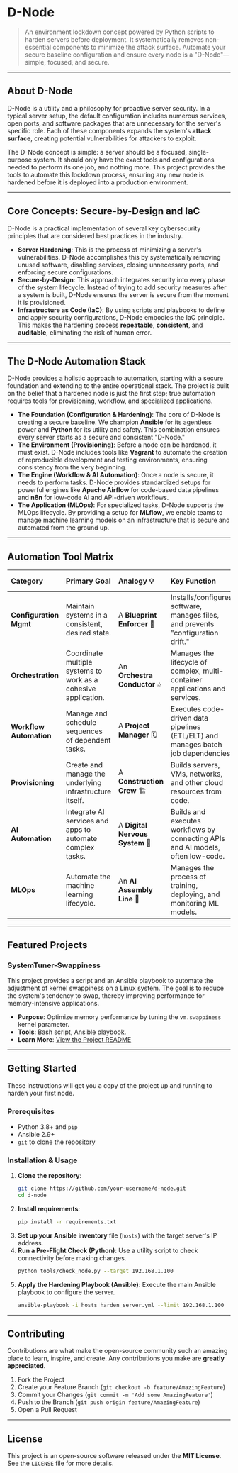 # D-Node

> An environment lockdown concept powered by Python scripts to harden servers before deployment. It systematically removes non-essential components to minimize the attack surface. Automate your secure baseline configuration and ensure every node is a "D-Node"—simple, focused, and secure.

-----

## About D-Node

D-Node is a utility and a philosophy for proactive server security. In a typical server setup, the default configuration includes numerous services, open ports, and software packages that are unnecessary for the server's specific role. Each of these components expands the system's **attack surface**, creating potential vulnerabilities for attackers to exploit.

The D-Node concept is simple: a server should be a focused, single-purpose system. It should only have the exact tools and configurations needed to perform its one job, and nothing more. This project provides the tools to automate this lockdown process, ensuring any new node is hardened before it is deployed into a production environment.

-----

## Core Concepts: Secure-by-Design and IaC

D-Node is a practical implementation of several key cybersecurity principles that are considered best practices in the industry.

  * **Server Hardening**: This is the process of minimizing a server's vulnerabilities. D-Node accomplishes this by systematically removing unused software, disabling services, closing unnecessary ports, and enforcing secure configurations.
  * **Secure-by-Design**: This approach integrates security into every phase of the system lifecycle. Instead of trying to add security measures after a system is built, D-Node ensures the server is secure from the moment it is provisioned.
  * **Infrastructure as Code (IaC)**: By using scripts and playbooks to define and apply security configurations, D-Node embodies the IaC principle. This makes the hardening process **repeatable**, **consistent**, and **auditable**, eliminating the risk of human error.

-----

## The D-Node Automation Stack

D-Node provides a holistic approach to automation, starting with a secure foundation and extending to the entire operational stack. The project is built on the belief that a hardened node is just the first step; true automation requires tools for provisioning, workflow, and specialized applications.

  * **The Foundation (Configuration & Hardening)**: The core of D-Node is creating a secure baseline. We champion **Ansible** for its agentless power and **Python** for its utility and safety. This combination ensures every server starts as a secure and consistent "D-Node."
  * **The Environment (Provisioning)**: Before a node can be hardened, it must exist. D-Node includes tools like **Vagrant** to automate the creation of reproducible development and testing environments, ensuring consistency from the very beginning.
  * **The Engine (Workflow & AI Automation)**: Once a node is secure, it needs to perform tasks. D-Node provides standardized setups for powerful engines like **Apache Airflow** for code-based data pipelines and **n8n** for low-code AI and API-driven workflows.
  * **The Application (MLOps)**: For specialized tasks, D-Node supports the MLOps lifecycle. By providing a setup for **MLflow**, we enable teams to manage machine learning models on an infrastructure that is secure and automated from the ground up.

-----

## Automation Tool Matrix

| Category | Primary Goal | Analogy 💡 | Key Function | Primary Tool | Alternative Tools |
| :--- | :--- | :--- | :--- | :--- | :--- |
| **Configuration Mgmt** | Maintain systems in a consistent, desired state. | A **Blueprint Enforcer** 📜 | Installs/configures software, manages files, and prevents "configuration drift." | **Ansible** | SaltStack, CFEngine, Puppet, Chef |
| **Orchestration** | Coordinate multiple systems to work as a cohesive application. | An **Orchestra Conductor** 🎶 | Manages the lifecycle of complex, multi-container applications and services. | **Ansible** | Docker Swarm, Kubernetes, Apache Mesos |
| **Workflow Automation** | Manage and schedule sequences of dependent tasks. | A **Project Manager** 🗓️ | Executes code-driven data pipelines (ETL/ELT) and manages batch job dependencies. | **Apache Airflow** | Luigi, Prefect |
| **Provisioning** | Create and manage the underlying infrastructure itself. | A **Construction Crew** 🏗️ | Builds servers, VMs, networks, and other cloud resources from code. | **Vagrant** | Terraform, AWS CloudFormation |
| **AI Automation** | Integrate AI services and apps to automate complex tasks. | A **Digital Nervous System** 🧠 | Builds and executes workflows by connecting APIs and AI models, often low-code. | **n8n** | - |
| **MLOps** | Automate the machine learning lifecycle. | An **AI Assembly Line** 🤖 | Manages the process of training, deploying, and monitoring ML models. | **MLflow** | Kubeflow, Seldon Core |

-----

## Featured Projects

### SystemTuner-Swappiness

This project provides a script and an Ansible playbook to automate the adjustment of kernel swappiness on a Linux system. The goal is to reduce the system's tendency to swap, thereby improving performance for memory-intensive applications.

*   **Purpose**: Optimize memory performance by tuning the `vm.swappiness` kernel parameter.
*   **Tools**: Bash script, Ansible playbook.
*   **Learn More**: [View the Project README](./systemtuner-swappiness/README.md)

-----

## Getting Started

These instructions will get you a copy of the project up and running to harden your first node.

### Prerequisites

  * Python 3.8+ and `pip`
  * Ansible 2.9+
  * `git` to clone the repository

### Installation & Usage

1.  **Clone the repository**:
    ```sh
    git clone https://github.com/your-username/d-node.git
    cd d-node
    ```
2.  **Install requirements**:
    ```sh
    pip install -r requirements.txt
    ```
3.  **Set up your Ansible inventory** file (`hosts`) with the target server's IP address.
4.  **Run a Pre-Flight Check (Python)**: Use a utility script to check connectivity before making changes.
    ```sh
    python tools/check_node.py --target 192.168.1.100
    ```
5.  **Apply the Hardening Playbook (Ansible)**: Execute the main Ansible playbook to configure the server.
    ```sh
    ansible-playbook -i hosts harden_server.yml --limit 192.168.1.100
    ```

-----

## Contributing

Contributions are what make the open-source community such an amazing place to learn, inspire, and create. Any contributions you make are **greatly appreciated**.

1.  Fork the Project
2.  Create your Feature Branch (`git checkout -b feature/AmazingFeature`)
3.  Commit your Changes (`git commit -m 'Add some AmazingFeature'`)
4.  Push to the Branch (`git push origin feature/AmazingFeature`)
5.  Open a Pull Request

-----

## License

This project is an open-source software released under the **MIT License**. See the `LICENSE` file for more details.
